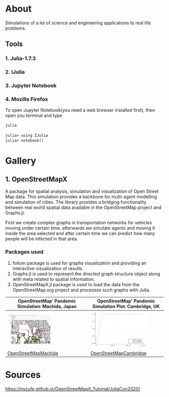# About
Simulations of a lot of science and engineering applications to real life problems.

## Tools
### 1. Julia-1.7.3
### 2. IJulia
### 3. Jupyter Notebook
### 4. Mozilla Firefox

To open Jupyter Notebook(you need a web browser installed first), then open you terminal and type
```
julia

julia> using IJulia
julia> notebook()
```

# Gallery

## 1. OpenStreetMapX

A package for spatial analysis, simulation and visualization of Open Street Map data. This simulation provides a backbone for multi-agent modelling and simulation of cities. The library provides a bridging functionality between real world spatial data available in the OpenStreetMap project and Graphs.jl. 

First we create complex graphs in transportation networks for vehicles moving under certain time, afterwards we simulate agents and moving it inside the area selected and after certain time we can predict how many people will be infected in that area.

### Packages used
1. folium package is used for graphs visualization and providing an interactive vizualization of results.
2. Graphs.jl is used to represent the directed graph structure object along with meta related to spatial information.
3. OpenStreetMapX.jl package is used to load the data from the OpenStreetMap.org project and processes such graphs with Julia.


| OpenStreetMap' Pandemic Simulation: Machida, Japan | OpenStreetMap' Pandemic Simulation Plot: Cambridge, UK | 
| ------------- | ------------- | 
| <img src="https://github.com/glanzkaiser/glanzshamzs/blob/main/Julia/images/JuliaSimulation1-1.png" width="55%"> | <img src="https://github.com/glanzkaiser/glanzshamzs/blob/main/Julia/images/JuliaSimulation1-2.png" width="83%"> | 
| <a href="https://github.com/glanzkaiser/glanzshamzs/blob/main/Julia/Simulations/OpenStreetMapMachida.html">OpenStreetMapMachida</a> | <a href="https://github.com/glanzkaiser/glanzshamzs/blob/main/Julia/Simulations/OpenStreetMapCambridge.html">OpenStreetMapCambridge</a> | 

# Sources

https://pszufe.github.io/OpenStreetMapX_Tutorial/JuliaCon2020/

